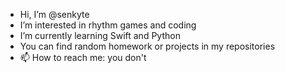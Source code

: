 - Hi, I’m @senkyte
- I’m interested in rhythm games and coding
- I’m currently learning Swift and Python 
- You can find random homework or projects in my repositories
- 📫 How to reach me: you don't

